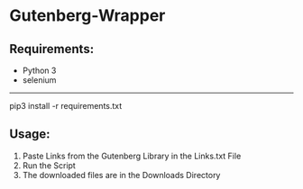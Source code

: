 # Gutenberg-Wrapper

## Requirements:

- Python 3
- selenium

---

pip3 install -r requirements.txt

## Usage:
1. Paste Links from the Gutenberg Library in the Links.txt File
2. Run the Script
3. The downloaded files are in the Downloads Directory

